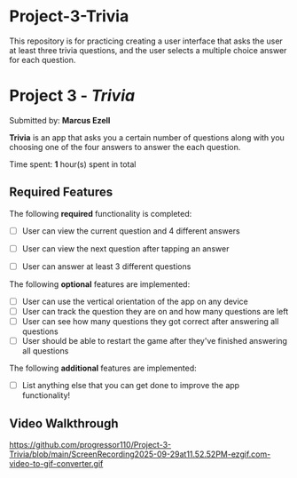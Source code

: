 # Project-3-Trivia
This repository is for practicing creating a user interface that asks the user at least three trivia questions, and the user selects a multiple choice answer for each question.
# Project 3 - *Trivia*

Submitted by: **Marcus Ezell**

**Trivia** is an app that asks you a certain number of questions along with you choosing one of the four answers to answer the each question. 

Time spent: **1** hour(s) spent in total

## Required Features

The following **required** functionality is completed:

- [ ] User can view the current question and 4 different answers
- [ ] User can view the next question after tapping an answer
- [ ] User can answer at least 3 different questions


The following **optional** features are implemented:

- [ ] User can use the vertical orientation of the app on any device
- [ ] User can track the question they are on and how many questions are left
- [ ] User can see how many questions they got correct after answering all questions
- [ ] User should be able to restart the game after they've finished answering all questions

The following **additional** features are implemented:

- [ ] List anything else that you can get done to improve the app functionality!
      
## Video Walkthrough
https://github.com/progressor110/Project-3-Trivia/blob/main/ScreenRecording2025-09-29at11.52.52PM-ezgif.com-video-to-gif-converter.gif
